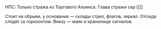 НПС: Только стража из Торгового Альянса. Глава стражи сер [[]]

Стоит на обрыве, у основания — склады стрел, флагов, зеркал. Отсюда следят за горизонтом. Внизу — маяк и хранилище сигналов.
